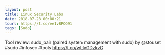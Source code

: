 ```yaml
---
layout: post
title: Linux Security Labs
date: 2018-07-28 00:00:21
tourl: https://t.co/ee1vBPOO91
tags: [Sudo]
---
```

Tool review: sudo_pair (paired system management with sudo) by @stouset #sudo #infosec #tools https://t.co/wtdvGDzkvG